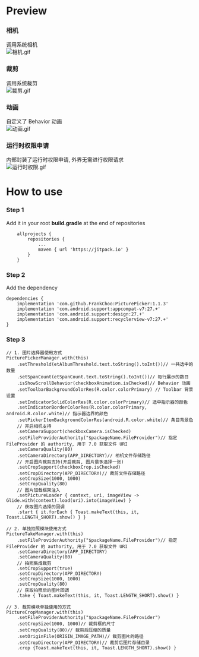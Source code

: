 # Preview
### 相机
调用系统相机<br>
![相机.gif](https://upload-images.jianshu.io/upload_images/4147272-ebb8f6e885be0bda.gif?imageMogr2/auto-orient/strip)

### 裁剪
调用系统裁剪<br>
![裁剪.gif](https://upload-images.jianshu.io/upload_images/4147272-1eee096619c36bf3.gif?imageMogr2/auto-orient/strip)

### 动画
自定义了 Behavior 动画<br>
![动画.gif](https://upload-images.jianshu.io/upload_images/4147272-26a38495218e541b.gif?imageMogr2/auto-orient/strip)

### 运行时权限申请
内部封装了运行时权限申请, 外界无需进行权限请求<br>
![运行时权限.gif](https://upload-images.jianshu.io/upload_images/4147272-ce313ce1bf11ee0a.gif?imageMogr2/auto-orient/strip)

# How to use
### Step 1
Add it in your root **build.gradle** at the end of repositories
```
    allprojects {
		repositories {
			...
			maven { url 'https://jitpack.io' }
		}
	}
```

### Step 2
Add the dependency
```
dependencies {
    implementation 'com.github.FrankChoo:PicturePicker:1.1.3'
    implementation 'com.android.support:appcompat-v7:27.+'
    implementation 'com.android.support:design:27.+'
    implementation 'com.android.support:recyclerview-v7:27.+'
}
```

### Step 3
```
// 1. 图片选择器使用方式
PicturePickerManager.with(this)
    .setThreshold(etAlbumThreshold.text.toString().toInt())// 一共选中的数量
    .setSpanCount(etSpanCount.text.toString().toInt())// 每行展示的数目
    .isShowScrollBehavior(checkboxAnimation.isChecked)// Behavior 动画
    .setToolbarBackgroundColorRes(R.color.colorPrimary) // Toolbar 背景设置
    .setIndicatorSolidColorRes(R.color.colorPrimary)// 选中指示器的颜色
    .setIndicatorBorderColorRes(R.color.colorPrimary, android.R.color.white)// 指示器边界的颜色
    .setPickerItemBackgroundColorRes(android.R.color.white)// 条目背景色
    // 开启相机支持
    .setCameraSupport(checkboxCamera.isChecked)
    .setFileProviderAuthority("$packageName.FileProvider")// 指定 FileProvider 的 authority, 用于 7.0 获取文件 URI
    .setCameraQuality(80)
    .setCameraDirectory(APP_DIRECTORY)// 相机文件存储路径
    // 开启图片裁剪支持(开启裁剪, 图片最多选择一张)
    .setCropSupport(checkboxCrop.isChecked)
    .setCropDirectory(APP_DIRECTORY)// 裁剪文件存储路径
    .setCropSize(1000, 1000)
    .setCropQuality(80)
    // 图片加载框架注入
    .setPictureLoader { context, uri, imageView -> Glide.with(context).load(uri).into(imageView) }
    // 获取图片选择的回调
    .start { it.forEach { Toast.makeText(this, it, Toast.LENGTH_SHORT).show() } }
    
// 2. 单独拍照模块使用方式
PictureTakeManager.with(this)
    .setFileProviderAuthority("$packageName.FileProvider")// 指定 FileProvider 的 authority, 用于 7.0 获取文件 URI
    .setCameraDirectory(APP_DIRECTORY)
    .setCameraQuality(80)
    // 拍照集成裁剪
    .setCropSupport(true)
    .setCropDirectory(APP_DIRECTORY)
    .setCropSize(1000, 1000)
    .setCropQuality(80)
    // 获取拍照后的图片回调
    .take { Toast.makeText(this, it, Toast.LENGTH_SHORT).show() }
    
// 3. 裁剪模块单独使用的方式
PictureCropManager.with(this)
    .setFileProviderAuthority("$packageName.FileProvider")
    .setCropSize(1000, 1000)// 裁剪框的尺寸
    .setCropQuality(80)// 裁剪后压缩的质量
    .setOriginFile(ORIGIN_IMAGE_PATH)// 裁剪图片的路径
    .setCropDirectory(APP_DIRECTORY)// 裁剪后图片存储目录
    .crop {Toast.makeText(this, it, Toast.LENGTH_SHORT).show() }
```
